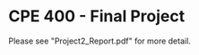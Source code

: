CPE 400 - Final Project
=======================

Please see "Project2_Report.pdf" for more detail. 

